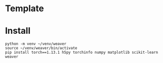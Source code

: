 # Template

# Install
```
python -m venv ~/venv/weaver
source ~/venv/weaver/bin/activate
pip install torch==1.13.1 h5py torchinfo numpy matplotlib scikit-learn weaver
```
